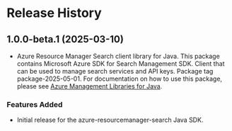 # Release History

## 1.0.0-beta.1 (2025-03-10)

- Azure Resource Manager Search client library for Java. This package contains Microsoft Azure SDK for Search Management SDK. Client that can be used to manage search services and API keys. Package tag package-2025-05-01. For documentation on how to use this package, please see [Azure Management Libraries for Java](https://aka.ms/azsdk/java/mgmt).
### Features Added

- Initial release for the azure-resourcemanager-search Java SDK.
